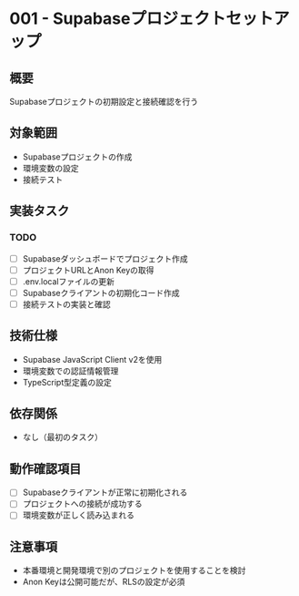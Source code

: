 # 001 - Supabaseプロジェクトセットアップ

## 概要
Supabaseプロジェクトの初期設定と接続確認を行う

## 対象範囲
- Supabaseプロジェクトの作成
- 環境変数の設定
- 接続テスト

## 実装タスク

### TODO
- [ ] Supabaseダッシュボードでプロジェクト作成
- [ ] プロジェクトURLとAnon Keyの取得
- [ ] .env.localファイルの更新
- [ ] Supabaseクライアントの初期化コード作成
- [ ] 接続テストの実装と確認

## 技術仕様
- Supabase JavaScript Client v2を使用
- 環境変数での認証情報管理
- TypeScript型定義の設定

## 依存関係
- なし（最初のタスク）

## 動作確認項目
- [ ] Supabaseクライアントが正常に初期化される
- [ ] プロジェクトへの接続が成功する
- [ ] 環境変数が正しく読み込まれる

## 注意事項
- 本番環境と開発環境で別のプロジェクトを使用することを検討
- Anon Keyは公開可能だが、RLSの設定が必須